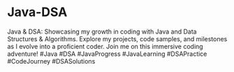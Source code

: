 # Java-DSA
Java &amp; DSA: Showcasing my growth in coding with Java and Data Structures &amp; Algorithms. Explore my projects, code samples, and milestones as I evolve into a proficient coder. Join me on this immersive coding adventure!  #Java #DSA #JavaProgress #JavaLearning #DSAPractice #CodeJourney #DSASolutions 
